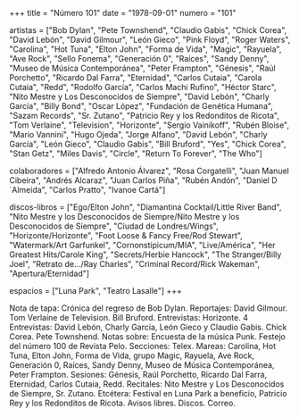 +++
title = "Número 101"
date = "1978-09-01"
numero = "101"

artistas = ["Bob Dylan", "Pete Townshend", "Claudio Gabis", "Chick Corea", "David Lebón", "David Gilmour", "León Gieco", "Pink Floyd", "Roger Waters", "Carolina", "Hot Tuna", "Elton John", "Forma de Vida", "Magic", "Rayuela", "Ave Rock", "Sello Fonema", "Generación 0", "Raíces", "Sandy Denny", "Museo de Música Contemporánea", "Peter Frampton", "Génesis", "Raúl Porchetto", "Ricardo Dal Farra", "Eternidad", "Carlos Cutaia", "Carola Cutaia", "Redd", "Rodolfo García", "Carlos Machi Rufino", "Héctor Starc", "Nito Mestre y Los Desconocidos de Siempre", "David Lebón", "Charly García", "Billy Bond", "Oscar López", "Fundación de Genética Humana", "Sazam Records", "Sr. Zutano", "Patricio Rey y los Redonditos de Ricota", "Tom Verlaine", "Television", "Horizonte", "Sergio Vainikoff", "Rubén Bloise", "Mario Vannini", "Hugo Ojeda", "Jorge Alfano", "David Lebón", "Charly García", "León Gieco", "Claudio Gabis", "Bill Bruford", "Yes", "Chick Corea", "Stan Getz", "Miles Davis", "Circle", "Return To Forever", "The Who"]

colaboradores = ["Alfredo Antonio Álvarez", "Rosa Corgatelli", "Juan Manuel Cibeira", "Andrés Alcaraz", "Juan Carlos Piña", "Rubén Andón", "Daniel D´Almeida", "Carlos Pratto", "Ivanoe Cartá"]

discos-libros = ["Ego/Elton John", "Diamantina Cocktail/Little River Band", "Nito Mestre y los Desconocidos de Siempre/Nito Mestre y los Desconocidos de Siempre", "Ciudad de Londres/Wings", "Horizonte/Horizonte", "Foot Loose & Fancy Free/Rod Stewart", "Watermark/Art Garfunkel", "Cornonstipicum/MIA", "Live/América", "Her Greatest Hits/Carole King", "Secrets/Herbie Hancock", "The Stranger/Billy Joel", "Retrato de.../Ray Charles", "Criminal Record/Rick Wakeman", "Apertura/Eternidad"]

espacios = ["Luna Park", "Teatro Lasalle"]
+++

Nota de tapa: 
Crónica del regreso de Bob Dylan.
Reportajes:
David Gilmour. Tom Verlaine de Television. Bill Bruford. 
Entrevistas:
Horizonte. 4 Entrevistas: David Lebón, Charly García, León Gieco y Claudio Gabis.  Chick Corea. Pete Townshend.
Notas sobre:
Encuesta de la música Punk. 
Festejo del número 100 de Revista Pelo. 
Secciones:
Telex. Mareas: Carolina, Hot Tuna, Elton John, Forma de Vida, grupo Magic, Rayuela, Ave Rock, Generación 0, Raíces, Sandy Denny, Museo de Música Contemporánea, Peter Frampton. 
Sesiones: Génesis, Raúl Porchetto, Ricardo Dal Farra, Eternidad, Carlos Cutaia, Redd. Recitales: Nito Mestre y Los Desconocidos de Siempre, Sr. Zutano. 
Etcétera: Festival en Luna Park a beneficio, Patricio Rey y los Redonditos de Ricota. Avisos libres. Discos. Correo. 
